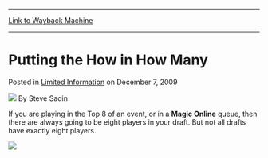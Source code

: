 
---
[Link to Wayback Machine](https://web.archive.org/web/20150304134348/http://magic.wizards.com/en/articles/archive/limited-information/putting-how-how-many-2009-12-07)

[_metadata_:author]:- "Steve Sadin"
[_metadata_:description]:- "If you are playing in the Top 8 of an event, or in a Magic Online queue, then there are always going to be eight players in your draft. But not all drafts have exactly eight players.If thirteen players show up to your local Tuesday night draft, then your store probably isn't going to tell five people that they can't draft. Instead, you are probably going to have a six-person pod and a seven-person pod."
[_metadata_:generator]:- "Drupal 7 (http://drupal.org)"
[_metadata_:node]:- "189131"
[_metadata_:publish_date]:- "2009-12-07"
[_metadata_:source]:- "div-main-content"
[_metadata_:title]:- "Putting the How in How Many"
[_metadata_:wayback_capture_timestamp]:- "2015-03-04 13:43:48"
[_metadata_:wayback_raw_url]:- "https://web.archive.org/web/20150304134348id_/http://magic.wizards.com/en/articles/archive/limited-information/putting-how-how-many-2009-12-07"
[_metadata_:wayback_url]:- "http://magic.wizards.com/en/articles/archive/limited-information/putting-how-how-many-2009-12-07"
---


Putting the How in How Many
===========================



 Posted in [Limited Information](/en/articles/columns/limited-information-archive)
 on December 7, 2009 






![](https://media.magic.wizards.com/styles/auth_small/public/images/person/authorpic_SteveSadin.jpg)
By Steve Sadin










If you are playing in the Top 8 of an event, or in a **Magic Online** queue, then there are always going to be eight players in your draft. But not all drafts have exactly eight players.

![](https://media.wizards.com/legacy//mtg/images/daily/li/li68_8.jpg)  
 




